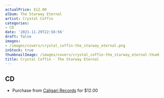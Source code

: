 ```yaml
---
actualPrice: $12.00
album: The Starway Eternal
artist: Crystal Coffin
categories:
- CD
date: '2021-11-29T22:58:56'
draft: false
images:
- /images/covers/crystal_coffin-the_starway_eternal.png
inStock: true
thumbnailImage: /images/covers/crystal_coffin-the_starway_eternal-thumb.png
title: Crystal Coffin - The Starway Eternal
---
```


## CD
* Purchase from [Caligari Records](https://caligarirecords.storenvy.com/products/34208698-crystal-coffin-the-starway-eternal-cd) for $12.00
